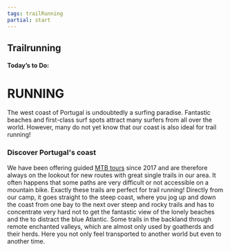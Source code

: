 ```yaml
---
tags: trailRunning
partial: start
---
```


## Trailrunning

#### Today’s to Do:

# RUNNING

The west coast of Portugal is undoubtedly a surfing paradise. Fantastic beaches and first-class surf spots attract many surfers from all over the world. However, many do not yet know that our coast is also ideal for trail running!

###  Discover Portugal's coast

We have been offering guided [MTB tours]({{links.de.mountainBike.path}}) since 2017 and are therefore always on the lookout for new routes with great single trails in our area. It often happens that some paths are very difficult or not accessible on a mountain bike. Exactly these trails are perfect for trail running! Directly from our camp, it goes straight to the steep coast, where you jog up and down the coast from one bay to the next over steep and rocky trails and has to concentrate very hard not to get the fantastic view of the lonely beaches and the to distract the blue Atlantic. Some trails in the backland through remote enchanted valleys, which are almost only used by goatherds and their herds. Here you not only feel transported to another world but even to another time.
